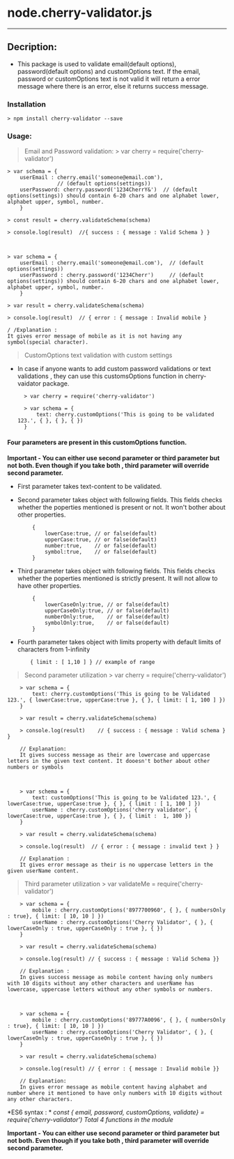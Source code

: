 # node.cherry-validator.js
___

##  Decription:

* This package is used to validate email(default options), password(default options) and customOptions text. If the email, password or customOptions text is not valid it will return a error message where there is an error, else it returns success message.


### Installation

    > npm install cherry-validator --save


### Usage:

   > Email and Password validation:
    > var cherry = require('cherry-validator')

    > var schema = { 
        userEmail : cherry.email('someone@email.com'),
                    // (default options(settings))
        userPassword: cherry.password('1234CherrY&')  // (default options(settings)) should contain 6-20 chars and one alphabet lower, alphabet upper, symbol, number.
        }

    > const result = cherry.validateSchema(schema)

    > console.log(result)  //{ success : { message : Valid Schema } }



    > var schema = { 
        userEmail : cherry.email('someone@email.com'),  // (default options(settings))
        userPassword : cherry.password('1234Cherr')     // (default options(settings)) should contain 6-20 chars and one alphabet lower, alphabet upper, symbol, number.
        }

    > var result = cherry.validateSchema(schema)

    > console.log(result)  // { error : { message : Invalid mobile } 

    / /Explanation :
    It gives error message of mobile as it is not having any symbol(special character).


   > CustomOptions text validation with custom settings
* In case if anyone wants to add custom password validations or text validations , they can use this customsOptions function in cherry-vaidator package.

        > var cherry = require('cherry-validator')

        > var schema = {
            text: cherry.customOptions('This is going to be validated 123.', { }, { }, { })
        }
    
#### Four parameters are present in this customOptions function.

**Important - You can either use second parameter or third parameter but not both. Even though if you take both , third parameter will override second parameter.**

* First parameter takes text-content to be validated.

* Second parameter takes object with following fields. This fields checks whether the poperties mentioned is present or not. It won't bother about other properties.

```
        {
            lowerCase:true, // or false(default)   
            upperCase:true, // or false(default)
            number:true,    // or false(default)
            symbol:true,    // or false(default)
        }

```
* Third parameter takes object with following fields. This fields checks whether the poperties mentioned is strictly present. It will not allow to have other properties.
```
        {
            lowerCaseOnly:true, // or false(default)   
            upperCaseOnly:true, // or false(default)
            numberOnly:true,    // or false(default)
            symbolOnly:true,    // or false(default)
        }

```
    
* Fourth parameter takes object with limits property with default limits of characters from  1-infinity
    ```
        { limit : [ 1,10 ] } // example of range 

    ```



> Second parameter utilization
        > var cherry = require('cherry-validator')

        > var schema = {
            text: cherry.customOptions('This is going to be Validated 123.', { lowerCase:true, upperCase:true }, { }, { limit: [ 1, 100 ] })
        }

        > var result = cherry.validateSchema(schema)

        > console.log(result)    // { success : { message : Valid schema } }

        // Explanation: 
        It gives success message as their are lowercase and uppercase letters in the given text content. It dooesn't bother about other numbers or symbols



        > var schema = {
            text: customOptions('This is going to be Validated 123.', { lowerCase:true, upperCase:true }, { }, { limit : [ 1, 100 ] })
            userName : cherry.customOptions('cherry validator', { lowerCase:true, upperCase:true }, { }, { limit :  1, 100 })
        }

        > var result = cherry.validateSchema(schema)

        > console.log(result)  // { error : { message : invalid text } }

        // Explanation : 
        It gives error message as their is no uppercase letters in the given userName content.



> Third parameter utilization
        > var validateMe = require('cherry-validator')
        
        > var schema = {
            mobile : cherry.customOptions('8977700960', { }, { numbersOnly : true}, { limit: [ 10, 10 ] })
            userName : cherry.customOptions('Cherry Validator', { }, { lowerCaseOnly : true, upperCaseOnly : true }, { })
        } 

        > var result = cherry.validateSchema(schema)

        > console.log(result) // { success : { message : Valid Schema }} 

        // Explanation :
        In gives success message as mobile content having only numbers with 10 digits without any other characters and userName has lowercase, uppercase letters without any other symbols or numbers.



        > var schema = {
            mobile : cherry.customOptions('89777A0096', { }, { numbersOnly : true}, { limit: [ 10, 10 ] })
            userName : cherry.customOptions('Cherry Validator', { }, { lowerCaseOnly : true, upperCaseOnly : true }, { })
        } 

        > var result = cherry.validateSchema(schema)

        > console.log(result) // { error : { message : Invalid mobile }} 

        // Explanation:
        In gives error message as mobile content having alphabet and number where it mentioned to have only numbers with 10 digits without any other characters.



*ES6 syntax : *
*const { email, password, customOptions, validate} = require('cherry-validator')*
*Total 4 functions in the module*

**Important - You can either use second parameter or third parameter but not both. Even though if you take both , third parameter will override second parameter.**












